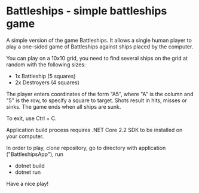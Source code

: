 # Battleships - simple battleships game

A simple version of the game Battleships. It allows a single human player to play a one-sided game of Battleships against ships placed by the computer.

You can play on a 10x10 grid, you need to find several ships on the grid at random with the following sizes:

- 1x Battleship (5 squares)
- 2x Destroyers (4 squares)

The player enters coordinates of the form “A5”, where "A" is the column and "5" is the row, to specify a square to target. Shots result in hits, misses or sinks. The game ends when all ships are sunk.

To exit, use Ctrl + C.

 Application build process requires .NET Core 2.2 SDK to be installed on your computer.

In order to play, clone repository, go to directory with application ("BattleshipsApp"), run

- dotnet build
- dotnet run


Have a nice play!
